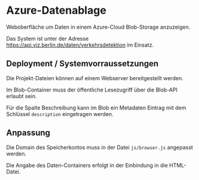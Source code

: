 # Azure-Datenablage

Weboberfläche um Daten in einem Azure-Cloud Blob-Storage anzuzeigen.

Das System ist unter der Adresse https://api.viz.berlin.de/daten/verkehrsdetektion im Einsatz. 

## Deployment / Systemvorraussetzungen

Die Projekt-Dateien können auf einem Webserver bereitgestellt werden.

Im Blob-Container muss der öffentliche Lesezugriff über die Blob-API erlaubt sein.

Für die Spalte Beschreibung kann im Blob ein Metadaten Eintrag mit dem Schlüssel `description` eingetragen werden.

## Anpassung

Die Domain des Speicherkontos muss in der Datei `js/browser.js` angepasst werden.

Die Angabe des Daten-Containers erfolgt in der Einbindung in die HTML-Datei.
